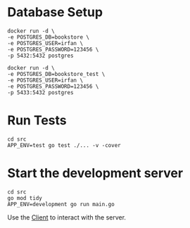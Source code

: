 # Database Setup
```
docker run -d \
-e POSTGRES_DB=bookstore \
-e POSTGRES_USER=irfan \
-e POSTGRES_PASSWORD=123456 \
-p 5432:5432 postgres
```

```
docker run -d \
-e POSTGRES_DB=bookstore_test \
-e POSTGRES_USER=irfan \
-e POSTGRES_PASSWORD=123456 \
-p 5433:5432 postgres
```

# Run Tests
```
cd src
APP_ENV=test go test ./... -v -cover
```

# Start the development server
```
cd src
go mod tidy
APP_ENV=development go run main.go
```

Use the [Client](/src/client.http) to interact with the server.
